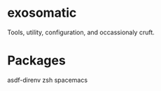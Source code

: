 # exosomatic
Tools, utility, configuration, and occassionaly cruft.

# Packages
asdf-direnv
zsh
spacemacs

